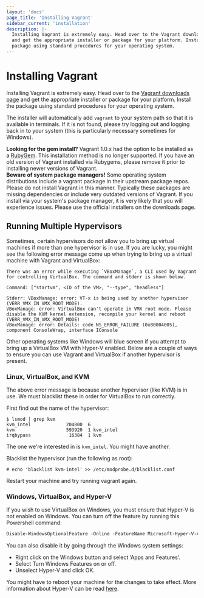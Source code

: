 ```yaml
---
layout: 'docs'
page_title: 'Installing Vagrant'
sidebar_current: 'installation'
description: |-
  Installing Vagrant is extremely easy. Head over to the Vagrant downloads page
  and get the appropriate installer or package for your platform. Install the
  package using standard procedures for your operating system.
---
```


# Installing Vagrant

Installing Vagrant is extremely easy. Head over to the
[Vagrant downloads page](/downloads.html) and get the appropriate installer or
package for your platform. Install the package using standard procedures for
your operating system.

The installer will automatically add `vagrant` to your system path
so that it is available in terminals. If it is not found, please try
logging out and logging back in to your system (this is particularly
necessary sometimes for Windows).

<div class="alert alert-warning" role="alert">
  <strong>Looking for the gem install?</strong> Vagrant 1.0.x had the option to
  be installed as a <a href="https://en.wikipedia.org/wiki/RubyGems">RubyGem</a>.
  This installation method is no longer supported. If you have an old version
  of Vagrant installed via Rubygems, please remove it prior to installing newer
  versions of Vagrant.
</div>

<div class="alert alert-warning" role="alert">
  <strong>Beware of system package managers!</strong> Some operating system
  distributions include a vagrant package in their upstream package repos.
  Please do not install Vagrant in this manner. Typically these packages are
  missing dependencies or include very outdated versions of Vagrant. If you
  install via your system's package manager, it is very likely that you will
  experience issues. Please use the official installers on the downloads page.
</div>

## Running Multiple Hypervisors

Sometimes, certain hypervisors do not allow you to bring up virtual machines
if more than one hypervisor is in use. If you are lucky, you might see the following
error message come up when trying to bring up a virtual machine with Vagrant and
VirtualBox:

    There was an error while executing `VBoxManage`, a CLI used by Vagrant for controlling VirtualBox. The command and stderr is shown below.

    Command: ["startvm", <ID of the VM>, "--type", "headless"]

    Stderr: VBoxManage: error: VT-x is being used by another hypervisor (VERR_VMX_IN_VMX_ROOT_MODE).
    VBoxManage: error: VirtualBox can't operate in VMX root mode. Please disable the KVM kernel extension, recompile your kernel and reboot
    (VERR_VMX_IN_VMX_ROOT_MODE)
    VBoxManage: error: Details: code NS_ERROR_FAILURE (0x80004005), component ConsoleWrap, interface IConsole

Other operating systems like Windows will blue screen if you attempt to bring up
a VirtualBox VM with Hyper-V enabled. Below are a couple of ways to ensure you
can use Vagrant and VirtualBox if another hypervisor is present.

### Linux, VirtualBox, and KVM

The above error message is because another hypervisor (like KVM) is in use.
We must blacklist these in order for VirtualBox to run correctly.

First find out the name of the hypervisor:

    $ lsmod | grep kvm
    kvm_intel             204800  6
    kvm                   593920  1 kvm_intel
    irqbypass              16384  1 kvm

The one we're interested in is `kvm_intel`. You might have another.

Blacklist the hypervisor (run the following as root):

    # echo 'blacklist kvm-intel' >> /etc/modprobe.d/blacklist.conf

Restart your machine and try running vagrant again.

### Windows, VirtualBox, and Hyper-V

If you wish to use VirtualBox on Windows, you must ensure that Hyper-V is not enabled
on Windows. You can turn off the feature by running this Powershell command:

```powershell
Disable-WindowsOptionalFeature -Online -FeatureName Microsoft-Hyper-V-All
```

You can also disable it by going through the Windows system settings:

- Right click on the Windows button and select ‘Apps and Features’.
- Select Turn Windows Features on or off.
- Unselect Hyper-V and click OK.

You might have to reboot your machine for the changes to take effect. More information
about Hyper-V can be read [here](https://docs.microsoft.com/en-us/virtualization/hyper-v-on-windows/quick-start/enable-hyper-v).

